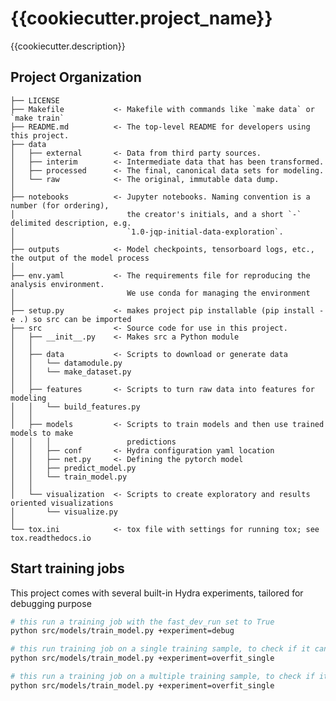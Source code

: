 # {{cookiecutter.project_name}}

{{cookiecutter.description}}

## Project Organization

    ├── LICENSE
    ├── Makefile           <- Makefile with commands like `make data` or `make train`
    ├── README.md          <- The top-level README for developers using this project.
    ├── data
    │   ├── external       <- Data from third party sources.
    │   ├── interim        <- Intermediate data that has been transformed.
    │   ├── processed      <- The final, canonical data sets for modeling.
    │   └── raw            <- The original, immutable data dump.
    │
    ├── notebooks          <- Jupyter notebooks. Naming convention is a number (for ordering),
    │                         the creator's initials, and a short `-` delimited description, e.g.
    │                         `1.0-jqp-initial-data-exploration`.
    │
    ├── outputs            <- Model checkpoints, tensorboard logs, etc., the output of the model process
    │
    ├── env.yaml           <- The requirements file for reproducing the analysis environment.
    │                         We use conda for managing the environment
    │
    ├── setup.py           <- makes project pip installable (pip install -e .) so src can be imported
    ├── src                <- Source code for use in this project.
    │   ├── __init__.py    <- Makes src a Python module
    │   │
    │   ├── data           <- Scripts to download or generate data
    │   │   └── datamodule.py
    │   │   └── make_dataset.py
    │   │
    │   ├── features       <- Scripts to turn raw data into features for modeling
    │   │   └── build_features.py
    │   │
    │   ├── models         <- Scripts to train models and then use trained models to make
    │   │   │                 predictions
    │   │   ├── conf       <- Hydra configuration yaml location
    │   │   ├── net.py     <- Defining the pytorch model
    │   │   ├── predict_model.py
    │   │   └── train_model.py
    │   │
    │   └── visualization  <- Scripts to create exploratory and results oriented visualizations
    │       └── visualize.py
    │
    └── tox.ini            <- tox file with settings for running tox; see tox.readthedocs.io

## Start training jobs

This project comes with several built-in Hydra experiments, tailored for debugging purpose

```bash
# this run a training job with the fast_dev_run set to True
python src/models/train_model.py +experiment=debug

# this run training job on a single training sample, to check if it can overfit
python src/models/train_model.py +experiment=overfit_single

# this run a training job on a multiple training sample, to check if it can overfit
python src/models/train_model.py +experiment=overfit_single
```
